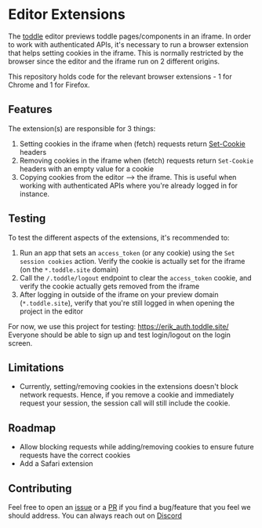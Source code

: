# Editor Extensions

The [toddle](https://toddle.dev?utm_source=github) editor previews toddle pages/components in an iframe. In order to work with authenticated APIs, it's necessary to run a browser extension that helps setting cookies in the iframe. This is normally restricted by the browser since the editor and the iframe run on 2 different origins.

This repository holds code for the relevant browser extensions - 1 for Chrome and 1 for Firefox.

## Features

The extension(s) are responsible for 3 things:

1. Setting cookies in the iframe when (fetch) requests return [Set-Cookie](https://developer.mozilla.org/en-US/docs/Web/HTTP/Headers/Set-Cookie) headers
2. Removing cookies in the iframe when (fetch) requests return `Set-Cookie` headers with an empty value for a cookie
3. Copying cookies from the editor --> the iframe. This is useful when working with authenticated APIs where you're already logged in for instance.

## Testing

To test the different aspects of the extensions, it's recommended to:

1. Run an app that sets an `access_token` (or any cookie) using the `Set session cookies` action. Verify the cookie is actually set for the iframe (on the `*.toddle.site` domain)
2. Call the `/.toddle/logout` endpoint to clear the `access_token` cookie, and verify the cookie actually gets removed from the iframe
3. After logging in outside of the iframe on your preview domain (`*.toddle.site`), verify that you're still logged in when opening the project in the editor

For now, we use this project for testing: https://erik_auth.toddle.site/
Everyone should be able to sign up and test login/logout on the login screen.

## Limitations

- Currently, setting/removing cookies in the extensions doesn't block network requests. Hence, if you remove a cookie and immediately request your session, the session call will still include the cookie.

## Roadmap

- Allow blocking requests while adding/removing cookies to ensure future requests have the correct cookies
- Add a Safari extension

## Contributing

Feel free to open an [issue](/issues) or a [PR](/pulls) if you find a bug/feature that you feel we should address. You can always reach out on [Discord](https://discord.com/invite/QcFjjXU3E7)
